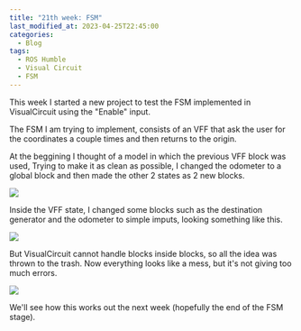 ```yaml
---
title: "21th week: FSM"
last_modified_at: 2023-04-25T22:45:00
categories:
  - Blog
tags:
  - ROS Humble
  - Visual Circuit
  - FSM
---
```


This week I started a new project to test the FSM implemented in VisualCircuit using the "Enable" input.

The FSM I am trying to implement, consists of an VFF that ask the user for the coordinates a couple times and then returns to the origin.

At the beggining I thought of a model in which the previous VFF block was used, Trying to make it as clean as possible, I changed the odometer to a global block and then made the other 2 states as 2 new blocks.

![](/2022-tfg-david-tapiador/images/FSM_expectativa1.png)


Inside the VFF state, I changed some blocks such as the destination generator and the odometer to simple imputs, looking something like this.

![](/2022-tfg-david-tapiador/images/FSM_expectativa2.png)


But VisualCircuit cannot handle blocks inside blocks, so all the idea was thrown to the trash. 
Now everything looks like a mess, but it's not giving too much errors.


![](/2022-tfg-david-tapiador/images/FSM_realidad.png)


We'll see how this works out the next week (hopefully the end of the FSM stage).
